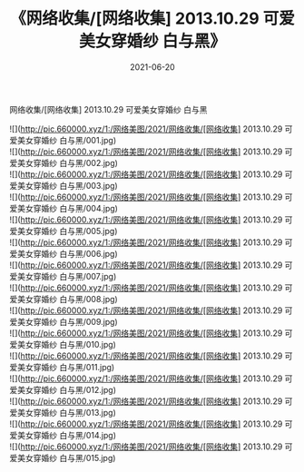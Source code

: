 ﻿---
layout: post
title:  《网络收集/[网络收集] 2013.10.29 可爱美女穿婚纱 白与黑》
date:   2021-06-20
img: http://pic.660000.xyz/1:/网络美图/2021/网络收集/[网络收集] 2013.10.29 可爱美女穿婚纱 白与黑/000.jpg
categories: [美女, 清纯, 唯美]
---

网络收集/[网络收集] 2013.10.29 可爱美女穿婚纱 白与黑

 ![](http://pic.660000.xyz/1:/网络美图/2021/网络收集/[网络收集] 2013.10.29 可爱美女穿婚纱 白与黑/001.jpg) <br>![](http://pic.660000.xyz/1:/网络美图/2021/网络收集/[网络收集] 2013.10.29 可爱美女穿婚纱 白与黑/002.jpg) <br>![](http://pic.660000.xyz/1:/网络美图/2021/网络收集/[网络收集] 2013.10.29 可爱美女穿婚纱 白与黑/003.jpg) <br>![](http://pic.660000.xyz/1:/网络美图/2021/网络收集/[网络收集] 2013.10.29 可爱美女穿婚纱 白与黑/004.jpg) <br>![](http://pic.660000.xyz/1:/网络美图/2021/网络收集/[网络收集] 2013.10.29 可爱美女穿婚纱 白与黑/005.jpg) <br>![](http://pic.660000.xyz/1:/网络美图/2021/网络收集/[网络收集] 2013.10.29 可爱美女穿婚纱 白与黑/006.jpg) <br>![](http://pic.660000.xyz/1:/网络美图/2021/网络收集/[网络收集] 2013.10.29 可爱美女穿婚纱 白与黑/007.jpg) <br>![](http://pic.660000.xyz/1:/网络美图/2021/网络收集/[网络收集] 2013.10.29 可爱美女穿婚纱 白与黑/008.jpg) <br>![](http://pic.660000.xyz/1:/网络美图/2021/网络收集/[网络收集] 2013.10.29 可爱美女穿婚纱 白与黑/009.jpg) <br>![](http://pic.660000.xyz/1:/网络美图/2021/网络收集/[网络收集] 2013.10.29 可爱美女穿婚纱 白与黑/010.jpg) <br>![](http://pic.660000.xyz/1:/网络美图/2021/网络收集/[网络收集] 2013.10.29 可爱美女穿婚纱 白与黑/011.jpg) <br>![](http://pic.660000.xyz/1:/网络美图/2021/网络收集/[网络收集] 2013.10.29 可爱美女穿婚纱 白与黑/012.jpg) <br>![](http://pic.660000.xyz/1:/网络美图/2021/网络收集/[网络收集] 2013.10.29 可爱美女穿婚纱 白与黑/013.jpg) <br>![](http://pic.660000.xyz/1:/网络美图/2021/网络收集/[网络收集] 2013.10.29 可爱美女穿婚纱 白与黑/014.jpg) <br>![](http://pic.660000.xyz/1:/网络美图/2021/网络收集/[网络收集] 2013.10.29 可爱美女穿婚纱 白与黑/015.jpg) <br>